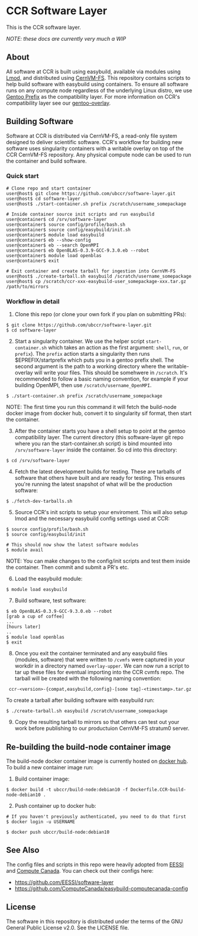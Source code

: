 # CCR Software Layer

This is the CCR software layer.

_NOTE: these docs are currently very much a WIP_

## About

All software at CCR is built using easybuild, available via modules using
[Lmod](https://lmod.readthedocs.io/en/latest/), and distributed using
[CernVM-FS](https://cvmfs.readthedocs.io/en/stable/).  This repository contains
scripts to help build software with easybuild using containers. To ensure all
software runs on any compute node regardless of the underlying Linux distro, we
use [Gentoo Prefix](https://wiki.gentoo.org/wiki/Project:Prefix) as the
compatibility layer. For more information on CCR's compatibility layer see our
[gentoo-overlay](https://github.com/ubccr/gentoo-overlay).

## Building Software

Software at CCR is distributed via CernVM-FS, a read-only file system designed
to deliver scientific software. CCR's workflow for building new software uses
singularity containers with a writable overlay on top of the CCR CernVM-FS
repository. Any physical compute node can be used to run the container and
build software.

### Quick start

```
# Clone repo and start container
user@host$ git clone https://github.com/ubccr/software-layer.git
user@host$ cd software-layer
user@host$ ./start-container.sh prefix /scratch/username_somepackage

# Inside container source init scripts and run easybuild
user@container$ cd /srv/software-layer
user@container$ source config/profile/bash.sh
user@container$ source config/easybuild/init.sh
user@container$ module load easybuild
user@container$ eb --show-config
user@container$ eb --search OpenMPI
user@container$ eb OpenBLAS-0.3.9-GCC-9.3.0.eb --robot
user@container$ module load openblas
user@container$ exit

# Exit container and create tarball for ingestion into CernVM-FS
user@host$ ./create-tarball.sh easybuild /scratch/username_somepackage
user@host$ cp /scratch/ccr-xxx-easybuild-user_somepackage-xxx.tar.gz /path/to/mirrors 
```

### Workflow in detail

1. Clone this repo (or clone your own fork if you plan on submitting PRs):

```
$ git clone https://github.com/ubccr/software-layer.git
$ cd software-layer
```

2. Start a singularity container. We use the helper script `start-container.sh`
which takes an action as the first argument: `shell`, `run`, or `prefix`). The
`prefix` action starts a singularity then runs $EPREFIX/startprefix which puts
you in a gentoo prefix shell. The second argument is the path to a working
directory where the writable-overlay will write your files. This should be
somehwere in `/scratch`. It's recommended to follow a basic naming convention,
for example if your building OpenMPI, then use `/scratch/username_OpenMPI`.

```
$ ./start-container.sh prefix /scratch/username_somepackage
```

NOTE: The first time you run this command it will fetch the build-node docker
image from docker hub, convert it to singularity sif format, then start the
container. 

3. After the container starts you have a shell setup to point at the gentoo
compatibility layer. The current directory (this software-layer git repo where
you ran the start-container.sh script) is bind mounted into
`/srv/software-layer` inside the container. So cd into this directory:

```
$ cd /srv/software-layer
```

4. Fetch the latest development builds for testing. These are tarballs of
software that others have built and are ready for testing. This ensures you're
running the latest snapshot of what will be the production software:

```
$ ./fetch-dev-tarballs.sh 
```

5. Source CCR's init scripts to setup your enviroment. This will also setup
lmod and the necessary easybuild config settings used at CCR:

```
$ source config/profile/bash.sh
$ source config/easybuild/init

# This should now show the latest software modules
$ module avail
```

NOTE: You can make changes to the config/init scripts and test them inside the
container. Then commit and submit a PR's etc.


6. Load the easybuild module:

```
$ module load easybuild
```

7. Build software, test software:

```
$ eb OpenBLAS-0.3.9-GCC-9.3.0.eb --robot
[grab a cup of coffee]
...
[hours later]
..
$ module load openblas
$ exit
```

8. Once you exit the container terminated and any easybuild files (modules,
software) that were written to `/cvmfs` were captured in your workdir in a
directory named `overlay-upper`. We can now run a script to tar up these files
for eventual importing into the CCR cvmfs repo. The tarball will be created
with the following naming convention:

```
 ccr-<version>-{compat,easybuild,config}-[some tag]-<timestamp>.tar.gz
```

To create a tarball after building software with easybuild run:

```
$ ./create-tarball.sh easybuild /scratch/username_somepackage
```

9. Copy the resulting tarball to mirrors so that others can test out your work
before publishing to our productuion CernVM-FS stratum0 server.

## Re-building the build-node container image

The build-node docker container image is currently hosted on [docker hub](https://hub.docker.com/r/ubccr/build-node).
To build a new container image run:

1. Build container image:

```
$ docker build -t ubccr/build-node:debian10 -f Dockerfile.CCR-build-node-debian10 .
```

2. Push container up to docker hub:

```
# If you haven't previously authenticated, you need to do that first
$ docker login -u USERNAME

$ docker push ubccr/build-node:debian10
```

## See Also

The config files and scripts in this repo were heavily adopted from [EESSI](https://github.com/EESSI) 
and [Compute Canada](https://github.com/ComputeCanada). You can check out their configs here:

- https://github.com/EESSI/software-layer
- https://github.com/ComputeCanada/easybuild-computecanada-config


## License

The software in this repository is distributed under the terms of the GNU
General Public License v2.0. See the LICENSE file.
